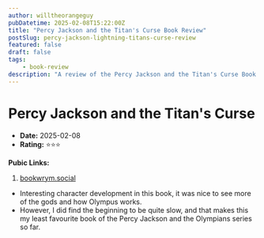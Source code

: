 ```yaml
---
author: willtheorangeguy
pubDatetime: 2025-02-08T15:22:00Z
title: "Percy Jackson and the Titan's Curse Book Review"
postSlug: percy-jackson-lightning-titans-curse-review
featured: false
draft: false
tags:
    - book-review
description: "A review of the Percy Jackson and the Titan's Curse Book."
---
```


# Percy Jackson and the Titan's Curse

-   **Date:** 2025-02-08
-   **Rating:** ⭐⭐⭐

**Pubic Links:**

1. [bookwrym.social](https://bookwyrm.social/user/willtheorangeguy/comment/6427163#anchor-6427163)

-   Interesting character development in this book, it was nice to see more of the gods and how Olympus works.
-   However, I did find the beginning to be quite slow, and that makes this my least favourite book of the Percy Jackson and the Olympians series so far.

